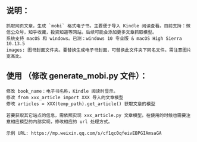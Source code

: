 ## 说明：
    抓取网页文章，生成 `mobi` 格式电子书。主要便于导入 Kindle 阅读查看。目前支持：微信公众号，知乎收藏，投资知道等网站。后续可能会添加更多文章抓取模型。
    系统支持 macOS 和 windows。已测：windows 10 专业版 & macOS High Sierra 10.13.5
    images: 图书封面文件夹。要替换生成电子书封面，可替换此文件夹下同名文件。需注意图片宽高比。
## 使用 （修改 generate_mobi.py 文件）：
    修改 book_name：电子书名称，Kindle 阅读时显示。
    修改 from xxx_article import XXX 导入的文章模型
    修改 articles = XXX(temp_path).get_article() 获取文章的模型

    若要获取其它站点的信息，需依照实现 xxx_article.py 文章模型。在使用的时候也需要注意相应模型的内部实现，修改相应的 url 处理方式。

    示例 URL: https://mp.weixin.qq.com/s/cf1qc0qfeivEBPGIAmsaGA
